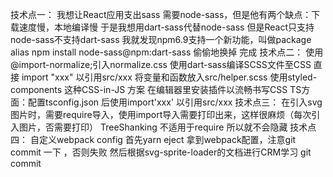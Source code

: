 技术点一：
我想让React应用支出sass
需要node-sass，但是他有两个缺点：下载速度慢，本地编译慢
于是我想用dart-sass代替node-sass
但是React只支持node-sass不支持dart-sass
我就发现npm6.9支持一个新功能，叫做package alias
npm install node-sass@npm:dart-sass 偷偷地换掉
完成
技术点二：
使用@import-normalize;引入normalize.css
使用dart-sass编译SCSS文件至CSS
直接 import "xxx" 以引用src/xxx
将变量和函数放入src/helper.scss
使用styled-components 这种CSS-in-JS 方案
在编辑器里安装插件以流畅书写CSS
TS方面：配置tsconfig.json 后使用import'xxx' 以引用src/xxx
技术点三：
在引入svg图片时，需要require导入，使用import导入需要打印出来，这样很麻烦（每次引入图片，否需要打印）
TreeShanking 不适用于require 所以就不会隐藏
技术点四：
自定义webpack config
首先yarn eject 拿到webpack配置，注意git commit 一下 ，否则失败
然后根据svg-sprite-loader的文档进行CRM学习
git commit
